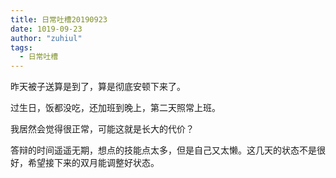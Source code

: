 ```yaml
---
title: 日常吐槽20190923
date: 1019-09-23
author: "zuhiul"
tags:
  - 日常吐槽
---
```


昨天被子送算是到了，算是彻底安顿下来了。

过生日，饭都没吃，还加班到晚上，第二天照常上班。

我居然会觉得很正常，可能这就是长大的代价？

答辩的时间遥遥无期，想点的技能点太多，但是自己又太懒。这几天的状态不是很好，希望接下来的双月能调整好状态。
